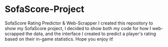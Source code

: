 # SofaScore-Project
SofaScore Rating Predictor &amp; Web-Scrapper
I created this repository to show my SofaScore project, I decided to show both my code for how I web-scrapped the data, and the interface I created to predict a player's rating based on their in-game statistics. Hope you enjoy it!
